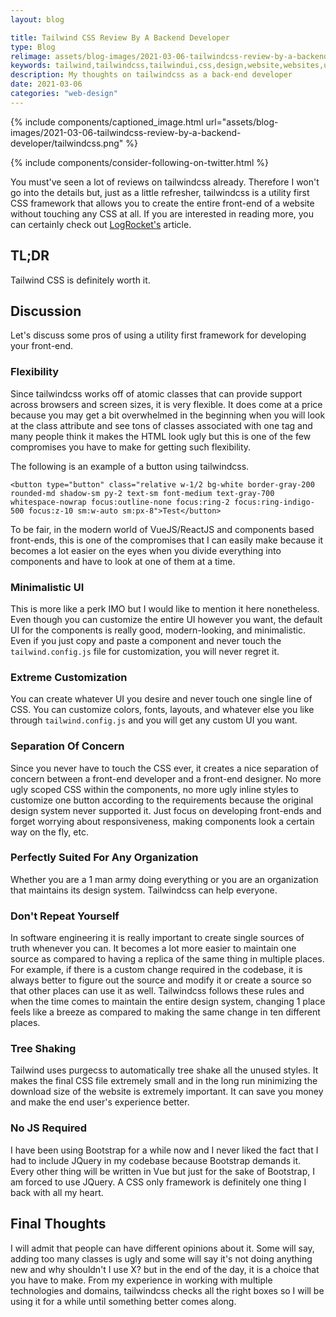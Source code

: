 ```yaml
---
layout: blog

title: Tailwind CSS Review By A Backend Developer
type: Blog
relimage: assets/blog-images/2021-03-06-tailwindcss-review-by-a-backend-developer/tailwindcss.png
keywords: tailwind,tailwindcss,tailwindui,css,design,website,websites,utility first
description: My thoughts on tailwindcss as a back-end developer
date: 2021-03-06
categories: "web-design"
---
```


{% include components/captioned_image.html url="assets/blog-images/2021-03-06-tailwindcss-review-by-a-backend-developer/tailwindcss.png" %}

{% include components/consider-following-on-twitter.html %}

You must've seen a lot of reviews on tailwindcss already. Therefore I won't go into the details but, just as a little refresher, tailwindcss is a utility first CSS framework that allows you to create the entire front-end of a website without touching any CSS at all. If you are interested in reading more, you can certainly check out <a href="https://blog.logrocket.com/tailwind-css-is-it-tomorrows-bootstrap-ebe560f9d00b/" target="_blank">LogRocket's</a> article.

## TL;DR
Tailwind CSS is definitely worth it.

## Discussion

Let's discuss some pros of using a utility first framework for developing your front-end.

### Flexibility

Since tailwindcss works off of atomic classes that can provide support across browsers and screen sizes, it is very flexible. It does come at a price because you may get a bit overwhelmed in the beginning when you will look at the class attribute and see tons of classes associated with one tag and many people think it makes the HTML look ugly but this is one of the few compromises you have to make for getting such flexibility.

The following is an example of a button using tailwindcss.

```
<button type="button" class="relative w-1/2 bg-white border-gray-200 rounded-md shadow-sm py-2 text-sm font-medium text-gray-700 whitespace-nowrap focus:outline-none focus:ring-2 focus:ring-indigo-500 focus:z-10 sm:w-auto sm:px-8">Test</button>
```

To be fair, in the modern world of VueJS/ReactJS and components based front-ends, this is one of the compromises that I can easily make 
because it becomes a lot easier on the eyes when you divide everything into components and have to look at one of them at a time.

### Minimalistic UI 

This is more like a perk IMO but I would like to mention it here nonetheless. Even though you can customize the entire UI however you want, the default UI for the components is really good, modern-looking, and minimalistic. Even if you just copy and paste a component and never touch the `tailwind.config.js` file for customization, you will never regret it.

### Extreme Customization

You can create whatever UI you desire and never touch one single line of CSS. You can customize colors, fonts, layouts, and whatever else you like through `tailwind.config.js` and you will get any custom UI you want.

### Separation Of Concern

Since you never have to touch the CSS ever, it creates a nice separation of concern between a front-end developer and a front-end designer. No more ugly scoped CSS within the components, no more ugly inline styles to customize one button according to the requirements because the original design system never supported it. Just focus on developing front-ends and forget worrying about responsiveness, making components look a certain way on the fly, etc.

### Perfectly Suited For Any Organization

Whether you are a 1 man army doing everything or you are an organization that maintains its design system. Tailwindcss can help everyone.

### Don't Repeat Yourself

In software engineering it is really important to create single sources of truth whenever you can. It becomes a lot more easier to maintain one source as compared to having a replica of the same thing in multiple places. For example, if there is a custom change required in the codebase, it is always better to figure out the source and modify it or create a source so that other places can use it as well. Tailwindcss follows these rules and when the time comes to maintain the entire design system, changing 1 place feels like a breeze as compared to making the same change in ten different places.

### Tree Shaking

Tailwind uses purgecss to automatically tree shake all the unused styles. It makes the final CSS file extremely small and in the long run minimizing the download size of the website is extremely important. It can save you money and make the end user's experience better. 

### No JS Required

I have been using Bootstrap for a while now and I never liked the fact that I had to include JQuery in my codebase because Bootstrap demands it. Every other thing will be written in Vue but just for the sake of Bootstrap, I am forced to use JQuery. A CSS only framework is definitely one thing I back with all my heart.

## Final Thoughts

I will admit that people can have different opinions about it. Some will say, adding too many classes is ugly and some will say it's not doing anything new and why shouldn't I use X? but in the end of the day, it is a choice that you have to make. From my experience in working with multiple technologies and domains, tailwindcss checks all the right boxes so I will be using it for a while until something better comes along. 